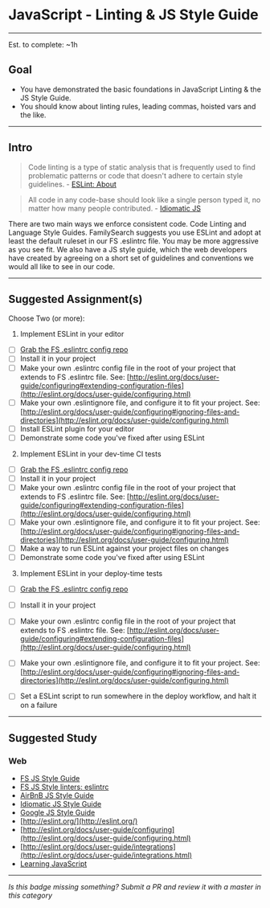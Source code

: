 # JavaScript - Linting & JS Style Guide

-----

Est. to complete: ~1h

## Goal
- You have demonstrated the basic foundations in JavaScript Linting & the JS Style Guide.
- You should know about linting rules, leading commas, hoisted vars and the like.


-----

## Intro

>Code linting is a type of static analysis that is frequently used to find problematic patterns or code that doesn't adhere to certain style guidelines. - [ESLint: About](http://eslint.org/docs/about/)

>All code in any code-base should look like a single person typed it, no matter how many people contributed. - [Idiomatic JS](https://github.com/rwaldron/idiomatic.js/)

There are two main ways we enforce consistent code. Code Linting and Language Style Guides. FamilySearch suggests you use ESLint and adopt at least the default ruleset in our FS .eslintrc file. You may be more aggressive as you see fit. We also have a JS style guide, which the web developers have created by agreeing on a short set of guidelines and conventions we would all like to see in our code.

-----


## Suggested Assignment(s)
Choose Two (or more):

1) Implement ESLint in your editor
  - [ ] [Grab the FS .eslintrc config repo](https://github.com/fs-webdev/fs-javascript/tree/master/linters)
  - [ ] Install it in your project
  - [ ] Make your own .eslintrc config file in the root of your project that extends to FS .eslintrc file. See:  [http://eslint.org/docs/user-guide/configuring#extending-configuration-files](http://eslint.org/docs/user-guide/configuring.html)
  - [ ] Make your own .eslintignore file, and configure it to fit your project. See: [http://eslint.org/docs/user-guide/configuring#ignoring-files-and-directories](http://eslint.org/docs/user-guide/configuring.html)
  - [ ] Install ESLint plugin for your editor
  - [ ] Demonstrate some code you've fixed after using ESLint

2) Implement ESLint in your dev-time CI tests
  - [ ] [Grab the FS .eslintrc config repo](https://github.com/fs-webdev/fs-javascript/tree/master/linters)
  - [ ] Install it in your project
  - [ ] Make your own .eslintrc config file in the root of your project that extends to FS .eslintrc file. See:  [http://eslint.org/docs/user-guide/configuring#extending-configuration-files](http://eslint.org/docs/user-guide/configuring.html)
  - [ ] Make your own .eslintignore file, and configure it to fit your project. See: [http://eslint.org/docs/user-guide/configuring#ignoring-files-and-directories](http://eslint.org/docs/user-guide/configuring.html)
  - [ ] Make a way to run ESLint against your project files on changes
  - [ ] Demonstrate some code you've fixed after using ESLint

3) Implement ESLint in your deploy-time tests
  - [ ] [Grab the FS .eslintrc config repo](https://github.com/fs-webdev/fs-javascript/tree/master/linters)
  - [ ] Install it in your project
  - [ ] Make your own .eslintrc config file in the root of your project that extends to FS .eslintrc file. See:  [http://eslint.org/docs/user-guide/configuring#extending-configuration-files](http://eslint.org/docs/user-guide/configuring.html)
  - [ ] Make your own .eslintignore file, and configure it to fit your project. See: [http://eslint.org/docs/user-guide/configuring#ignoring-files-and-directories](http://eslint.org/docs/user-guide/configuring.html)
  - [ ] Set a ESLint script to run somewhere in the deploy workflow, and halt it on a failure


-----


## Suggested Study

### Web
- [FS JS Style Guide](https://github.com/fs-webdev/fs-javascript/)
- [FS JS Style linters: eslintrc](https://github.com/fs-webdev/fs-javascript/tree/master/linters)
- [AirBnB JS Style Guide](https://github.com/airbnb/javascript)
- [Idiomatic JS Style Guide](https://github.com/rwaldron/idiomatic.js/)
- [Google JS Style Guide](https://google.github.io/styleguide/javascriptguide.xml)
- [http://eslint.org/](http://eslint.org/)
- [http://eslint.org/docs/user-guide/configuring](http://eslint.org/docs/user-guide/configuring.html)
- [http://eslint.org/docs/user-guide/integrations](http://eslint.org/docs/user-guide/integrations.html)
- [Learning JavaScript](https://github.com/iangilman/learning-javascript)


-----

*Is this badge missing something? Submit a PR and review it with a master in this category*
